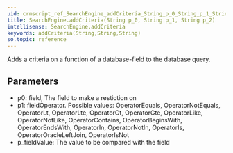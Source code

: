 ```yaml
---
uid: crmscript_ref_SearchEngine_addCriteria_String_p_0_String_p_1_String_p_2
title: SearchEngine.addCriteria(String p_0, String p_1, String p_2)
intellisense: SearchEngine.addCriteria
keywords: addCriteria(String,String,String)
so.topic: reference
---
```



Adds a criteria on a function of a database-field to the database query.




## Parameters


 - p0: field, The field to make a restiction on
 - p1: fieldOperator. Possible values:
  OperatorEquals, OperatorNotEquals, OperatorLt, OperatorLte, OperatorGt,
  OperatorGte, OperatorLike, OperatorNotLike, OperatorContains,
  OperatorBeginsWith,  OperatorEndsWith,  OperatorIn, OperatorNotIn,
  OperatorIs,  OperatorOracleLeftJoin, OperatorIsNot
 - p\_fieldValue: The value to be compared with the field


